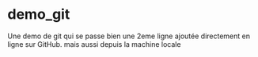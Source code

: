 ﻿# demo_git
Une demo de git qui se passe bien
une 2eme ligne ajoutée directement en ligne sur GitHub.
mais aussi depuis la machine locale